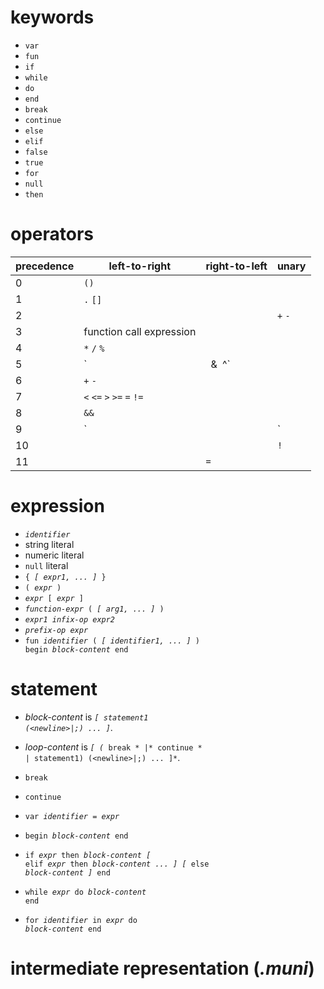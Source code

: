 # keywords

- `var`
- `fun`
- `if`
- `while`
- `do`
- `end`
- `break`
- `continue`
- `else`
- `elif`
- `false`
- `true`
- `for`
- `null`
- `then`

# operators

precedence | left-to-right | right-to-left | unary
---|---|---|---
0  | `()`
1  | `.` `[]`
2  | | | `+` `-`
3  | function call expression
4  | `*` `/` `%`
5  | `|` `&` `^`
6  | `+` `-`
7  | `<` `<=` `>` `>=` `=` `!=`
8  | `&&`
9  | `||`
10 | | | `!`
11 | | `=`

# expression

- *`identifier`*
- string literal
- numeric literal
- `null` literal
- <code>{ *[ expr1, ... ]* }</code>
- <code>( *expr* )</code>
- <code>*expr* [ *expr* ]</code>
- <code>*function-expr* ( *[ arg1, ... ]* )</code>
- <code>*expr1* *infix-op* *expr2*</code>
- <code>*prefix-op* *expr*</code>
- <code>fun *identifier* ( *[ identifier1, ... ]* ) begin *block-content* end</code>

# statement

 - *block-content* is <code>*[ statement1 (\<newline\>|;) ... ]*</code>.
 - *loop-content* is <code>*[ (* break * |* continue * | statement1) (\<newline\>|;) ... ]*</code>.

- `break`
- `continue`
- <code>var *identifier* = *expr*</code>
- <code>begin *block-content* end</code>
- <code>if *expr* then *block-content* *[* elif *expr* then *block-content ... ]* *[* else *block-content ]* end</code>
- <code>while *expr* do *block-content* end</code>
- <code>for *identifier* in *expr* do *block-content* end</code>

# intermediate representation (*.muni*)
